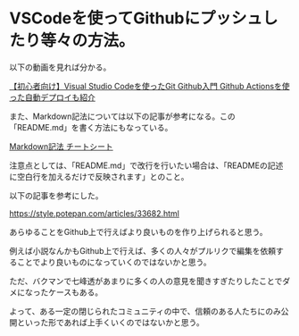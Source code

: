 # VSCodeを使ってGithubにプッシュしたり等々の方法。

以下の動画を見れば分かる。

[【初心者向け】Visual Studio Codeを使ったGit Github入門 Github Actionsを使った自動デプロイも紹介](https://youtu.be/hdpMw3hyQq4)

また、Markdown記法については以下の記事が参考になる。この「README.md」を書く方法にもなっている。

[Markdown記法 チートシート](https://qiita.com/Qiita/items/c686397e4a0f4f11683d)

注意点としては、「README.md」で改行を行いたい場合は、「READMEの記述に空白行を加えるだけで反映されます」とのこと。

以下の記事を参考にした。

https://style.potepan.com/articles/33682.html

あらゆることをGithub上で行えばより良いものを作り上げられると思う。

例えば小説なんかもGithub上で行えば、多くの人々がプルリクで編集を依頼することでより良いものになっていくのではないかと思う。

ただ、バクマンで七峰透があまりに多くの人の意見を聞きすぎたりしたことでダメになったケースもある。

よって、ある一定の閉じられたコミュニティの中で、信頼のある人たちにのみ公開といった形であれば上手くいくのではないかと思う。
